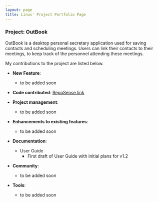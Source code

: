 ```yaml
---
layout: page
title: Linus' Project Portfolio Page
---
```


### Project: OutBook

OutBook is a desktop personal secretary application used for saving contacts and scheduling meetings. Users can link their contacts to their meetings, to keep track of the personnel attending these meetings.

My contributions to the project are listed below.

- **New Feature**:

  - to be added soon

- **Code contributed**: [RepoSense link](https://nus-cs2103-ay2324s1.github.io/tp-dashboard/?search=lomaply&breakdown=true)

- **Project management**:

  - to be added soon

- **Enhancements to existing features**:

  - to be added soon

- **Documentation**:
  
  - User Guide
    - First draft of User Guide with initial plans for v1.2

- **Community**:

  - to be added soon

- **Tools**:

  - to be added soon
